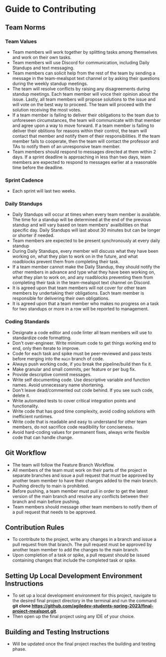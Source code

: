 # Guide to Contributing

## Team Norms

### Team Values
- Team members will work together by splitting tasks among themselves and work on their own tasks.
- Team members will use Discord for communication, including Daily Standups and text messaging.
- Team members can solicit help from the rest of the team by sending a message in the team-mealspot text channel or by asking their questions during the weekly standup meetings. 
- The team will resolve conflicts by raising any disagreements during standup meetings. Each team member will voice their opinion about the issue. Lastly, all team members will propose solutions to the issue and will vote on the best way to proceed. The team will proceed with the solution receiving the most votes. 
- If a team member is failing to deliver their obligations to the team due to unforeseen circumstances, the team will communicate with that member and agree upon a way to move forward. If a team member is failing to deliver their oblitions for reasons within their control, the team will contact that member and notify them of their responsibilities. If the team member fails to cooperate, then the team will contact the professor and TAs to notify them of an unresponsive team member. 
- Team members should respond to messages directed at them within 2 days. If a sprint deadline is approaching in less than two days, team members are expected to respond to messages earlier at a reasonable time before the deadline. 

### Sprint Cadence
- Each sprint will last two weeks.

### Daily Standups 
- Daily Standups will occur at times when every team member is available. The time for a standup will be determined at the end of the previous standup and will vary based on team members' availbilities on that specific day. Daily Standups will last about 30 minutes but can be longer or shorter if needed. 
- Team members are expected to be present synchronously at every daily standup
- During Daily Standups, every member will discuss what they have been working on, what they plan to work on in the future, and what roadblocks prevent them from completing their task.
- If a team member cannot make the Daily Standup, they should notify the other members in advance and type what they have been working on, what they plan to work on, and any roadblocks preventing them from completing their task in the team-mealspot text channel on Discord.
- It is agreed upon that team members will not cover for other team members by undertaking their obligations. Each team member is responsible for delivering their own obligations.
- It is agreed upon that a team member who makes no progress on a task for two standups or more in a row will be reported to management.

### Coding Standards
- Designate a code editor and code linter all team members will use to standardize code formatting.
- Don't over-engineer. Write minimum code to get things working end to end, only then iterate to improve.
- Code for each task and spike must be peer-reviewed and pass tests before merging into the `main` branch of code.
- Always push working code, if you break the pipeline/build then fix it.
- Make granular and small commits, per feature or per bug fix.
- Provide descriptive commit messages.
- Write self documenting code. Use descriptive variable and function names. Avoid unnecessary name shortening.
- Don't leave dead/commented out code behind. If you see such code, delete it.
- Write automated tests to cover critical integration points and functionality.
- Write code that has good time complexity, avoid coding solutions with inefficient runtimes.
- Write code that is readable and easy to understand for other team members, do not sacrifice code readibility for conciseness.
- Avoid hard-coding values for permanent fixes, always write flexible code that can handle change.

## Git Workflow
- The team will follow the Feature Branch Workflow.
- All members of the team must work on their parts of the project in separate branches and issue a pull request that must be approved by another team member to have their changes added to the main branch. 
- Pushing directly to main is prohibited.
- Before pushing, a team member must pull in order to get the latest version of the main branch and resolve any conflicts between their branch and main before pushing.
- Team members should message other team members to notify them of a pull request that needs to be approved. 

## Contribution Rules
- To contribute to the project, write any changes in a branch and issue a pull request from that branch. The pull request must be approved by another team member to add the changes to the main branch.
- Upon completion of a task or spike, a pull request should be issued containing changes that include the completed task or spike.

## Setting Up Local Development Environment Instructions
- To set up a local development environment for this project, navigate to the desired final project directory in the terminal and run the command **git clone https://github.com/agiledev-students-spring-2023/final-project-mealspot.git**.
- Then open up the final project using any IDE of your choice.

## Building and Testing Instructions
- Will be updated once the final project reaches the building and testing phase.
